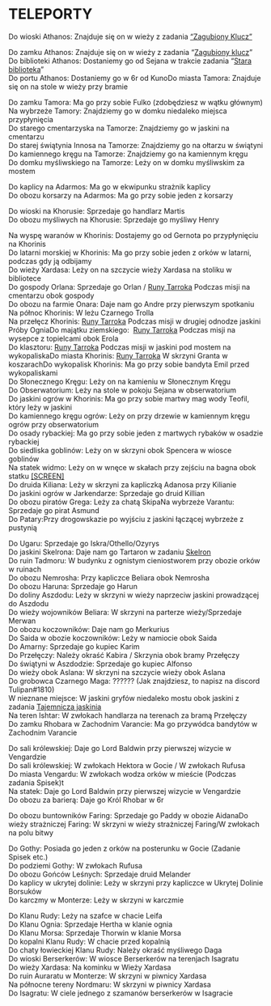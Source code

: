 # TELEPORTY

Do wioski Athanos: Znajduje się on w wieży z zadania [“Zagubiony Klucz”](#h.kdd58axc2ea)

Do zamku Athanos: Znajduje się on w wieży z zadania “[Zagubiony klucz](#h.kdd58axc2ea)”  
Do biblioteki Athanos: Dostaniemy go od Sejana w trakcie zadania “[Stara biblioteka](#h.ynlw19bmr5je)”  
Do portu Athanos: Dostaniemy go w 6r od KunoDo miasta Tamora: Znajduje się on na stole w wieży przy bramie

Do zamku Tamora: Ma go przy sobie Fulko (zdobędziesz w wątku głównym)  
Na wybrzeże Tamory: Znajdziemy go w domku niedaleko miejsca przypłynięcia  
Do starego cmentarzyska na Tamorze: Znajdziemy go w jaskini na cmentarzu  
Do starej świątynia Innosa na Tamorze: Znajdziemy go na ołtarzu w świątyni  
Do kamiennego kręgu na Tamorze: Znajdziemy go na kamiennym kręgu  
Do domku myśliwskiego na Tamorze: Leży on w domku myśliwskim za mostem

Do kaplicy na Adarmos: Ma go w ekwipunku strażnik kaplicy  
Do obozu korsarzy na Adarmos: Ma go przy sobie jeden z korsarzy

Do wioski na Khorusie: Sprzedaje go handlarz Martis  
Do obozu myśliwych na Khorusie: Sprzedaje go myśliwy Henry

Na wyspę waranów w Khorinis: Dostajemy go od Gernota po przypłynięciu na Khorinis  
Do latarni morskiej w Khorinis: Ma go przy sobie jeden z orków w latarni, podczas gdy ją odbijamy  
Do wieży Xardasa: Leży on na szczycie wieży Xardasa na stoliku w bibliotece  
Do gospody Orlana: Sprzedaje go Orlan / [Runy Tarroka](#h.wwxiqbnn35xh) Podczas misji na cmentarzu obok gospody  
Do obozu na farmie Onara: Daje nam go Andre przy pierwszym spotkaniu  
Na północ Khorinis: W leżu Czarnego Trolla  
Na przełęcz Khorinis: [Runy Tarroka](#h.wwxiqbnn35xh) Podczas misji w drugiej odnodze jaskini Próby OgniaDo majątku ziemskiego:  [Runy Tarroka](#h.wwxiqbnn35xh) Podczas misji na wysepce z topielcami obok Erola  
Do klasztoru: [Runy Tarroka](#h.wwxiqbnn35xh) Podczas misji w jaskini pod mostem na wykopaliskaDo miasta Khorinis: [Runy Tarroka](#h.wwxiqbnn35xh) W skrzyni Granta w koszarachDo wykopalisk Khorinis: Ma go przy sobie bandyta Emil przed wykopaliskami  
Do Słonecznego Kręgu: Leży on na kamieniu w Słonecznym Kręgu  
Do Obserwatorium: Leży na stole w pokoju Sejana w obserwatorium  
Do jaskini ogrów w Khorinis: Ma go przy sobie martwy mag wody Teofil, który leży w jaskini  
Do kamiennego kręgu ogrów: Leży on przy drzewie w kamiennym kręgu ogrów przy obserwatorium  
Do osady rybackiej: Ma go przy sobie jeden z martwych rybaków w osadzie rybackiej  
Do siedliska goblinów: Leży on w skrzyni obok Spencera w wiosce goblinów  
Na statek widmo: Leży on w wnęce w skałach przy zejściu na bagna obok statku [\[SCREEN\]](https://www.google.com/url?q=https://imgur.com/JYPlcVd&sa=D&source=editors&ust=1761140639284284&usg=AOvVaw2UakjD4BlGvLIlWTbWgrzR)  
Do druida Kiliana: Leży w skrzyni za kapliczką Adanosa przy Kilianie  
Do jaskini ogrów w Jarkendarze: Sprzedaje go druid Killian  
Do obozu piratów Grega: Leży za chatą SkipaNa wybrzeże Varantu: Sprzedaje go pirat Asmund  
Do Patary:Przy drogowskazie po wyjściu z jaskini łączącej wybrzeże z pustynią

Do Ugaru: Sprzedaje go Iskra/Othello/Ozyrys  
Do jaskini Skelrona: Daje nam go Tartaron w zadaniu [Skelron](#h.wztnz418jhih)  
Do ruin Tadmoru: W budynku z ognistym cieniostworem przy obozie orków w ruinach  
Do obozu Nemrosha: Przy kapliczce Beliara obok Nemrosha  
Do obozu Haruna: Sprzedaje go Harun  
Do doliny Aszdodu: Leży w skrzyni w wieży naprzeciw jaskini prowadzącej do Aszdodu  
Do wieży wojowników Beliara: W skrzyni na parterze wieży/Sprzedaje Merwan  
Do obozu koczowników: Daje nam go Merkurius  
Do Saida w obozie koczowników: Leży w namiocie obok Saida  
Do Amarny: Sprzedaje go kupiec Karim  
Do Przełęczy: Należy okraść Kabira / Skrzynia obok bramy Przełęczy  
Do świątyni w Aszdodzie: Sprzedaje go kupiec Alfonso  
Do wieży obok Aslana: W skrzyni na szczycie wieży obok Aslana  
Do grobowca Czarnego Maga: ?????? (Jak znajdziesz, to napisz na discord Tulipan#1810)  
W nieznane miejsce: W jaskini gryfów niedaleko mostu obok jaskini z zadania [Tajemnicza jaskinia](#h.goz7ciwonxth)  
Na teren Ishtar: W zwłokach handlarza na terenach za bramą Przełęczy  
Do zamku Rhobara w Zachodnim Varancie: Ma go przywódca bandytów w Zachodnim Varancie

Do sali królewskiej: Daje go Lord Baldwin przy pierwszej wizycie w Vengardzie  
Do sali królewskiej: W zwłokach Hektora w Gocie / W zwłokach Rufusa  
Do miasta Vengardu: W zwłokach wodza orków w mieście (Podczas zadania Spisek)t  
Na statek: Daje go Lord Baldwin przy pierwszej wizycie w Vengardzie  
Do obozu za barierą: Daje go Król Rhobar w 6r

Do obozu buntowników Faring: Sprzedaje go Paddy w obozie AidanaDo wieży strażniczej Faring: W skrzyni w wieży strażniczej Faring/W zwłokach na polu bitwy

Do Gothy: Posiada go jeden z orków na posterunku w Gocie (Zadanie Spisek etc.)  
Do podziemi Gothy: W zwłokach Rufusa  
Do obozu Gońców Leśnych: Sprzedaje druid Melander  
Do kaplicy w ukrytej dolinie: Leży w skrzyni przy kapliczce w Ukrytej Dolinie Borsuków  
Do karczmy w Monterze: Leży w skrzyni w karczmie

Do Klanu Rudy: Leży na szafce w chacie Leifa  
Do Klanu Ognia: Sprzedaje Hertha w klanie ognia  
Do Klanu Morsa: Sprzedaje Thorwin w klanie Morsa  
Do kopalni Klanu Rudy: W chacie przed kopalnią  
Do chaty łowieckiej Klanu Rudy: Należy okraść myśliwego Daga  
Do wioski Berserkerów: W wiosce Berserkerów na terenjach Isagratu  
Do wieży Xardasa: Na kominku w Wieży Xardasa  
Do ruin Auraratu w Monterze: W skrzyni w piwnicy Xardasa  
Na północne tereny Nordmaru: W skrzyni w piwnicy Xardasa  
Do Isagratu: W ciele jednego z szamanów berserkerów w Isagracie
